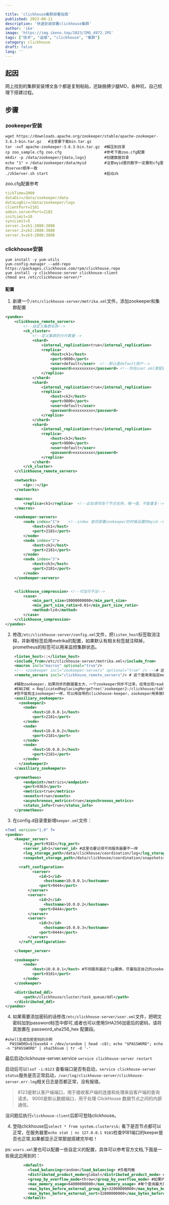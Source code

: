 ```yaml
---

title: 'clickhouse集群部署指南'
published: 2023-08-11
description: '快速安装部署clickhouse集群'
author: 'ike'
image: 'https://img.ikeno.top/2023/IMG_4972.JPG'
tags: ["技术", "运维", "clickhouse", "集群"]
category: clickhouse
draft: false
lang: ''
---
```

## 起因
网上找到的集群安装博文各个都是复制粘贴，还缺胳膊少腿MD，各种坑，自己梳理下搭建过程。

## 步骤
### zookeeper安装
```shell
wget https://downloads.apache.org/zookeeper/stable/apache-zookeeper-3.6.3-bin.tar.gz   #注意要下载bin.tar.gz
tar -xvf apache-zookeeper-3.6.3-bin.tar.gz  #解压到目录
cp zoo_sample.cfg zoo.cfg                   #参考下面zoo.cfg配置
mkdir -p /data/zookeeper/{data,logs}        #创建数据目录
echo "1" > /data/zookeeper/data/myid        #注意myid里的数字一定要和cfg里的server顺序一致
./zkServer.sh start                         #启动zk
```

zoo.cfg配置参考
```yaml
tickTime=2000
dataDir=/data/zookeeper/data
dataLogDir=/data/zookeeper/logs
clientPort=2181
admin.serverPort=2182
initLimit=10
syncLimit=5
server.1=zk1:2888:3888
server.2=zk2:2888:3888
server.3=zk3:2888:3888
```

### clickhouse安装
```shell
yum install -y yum-utils
yum-config-manager --add-repo https://packages.clickhouse.com/rpm/clickhouse.repo
yum install -y clickhouse-server clickhouse-client
chmod a+x /etc/clickhouse-server/*
```
#### 配置
1. 新建一个```/etc/clickhouse-server/metrika.xml```文件，添加zookeeper和集群配置
```xml
<yandex>
    <clickhouse_remote_servers>
        <!--自定义集群名称-->
        <ck_cluster>
            <!--定义集群的分片数量-->
            <shard>
                <internal_replication>true</internal_replication>
                <replica>
                    <host>ck1</host>
                    <port>9000</port>
                    <user>default</user>  <!--默认是default用户-->
                    <password>xxxxxxxxx</password> <!--你在user.xml里配置的密码-->
                </replica>
            </shard>
            <shard>
                <internal_replication>true</internal_replication>
                <replica>
                    <host>ck2</host>
                    <port>9000</port>
                    <user>default</user>
                    <password>xxxxxxxxx</password>
                </replica>
            </shard>
            <shard>
                <internal_replication>true</internal_replication>
                <replica>
                    <host>ck3</host>
                    <port>9000</port>
                    <user>default</user>
                    <password>xxxxxxxxx</password>
                </replica>
            </shard>
        </ck_cluster>
    </clickhouse_remote_servers>

    <networks>
        <ip>::</ip>
    </networks>

    <macros>
        <replica>ck1</replica>  <!--此处填写各个节点名称，唯一值，不能重复-->
    </macros>

    <zookeeper-servers>
        <node index="1">    <!--index 是你部署zookeeper的时候设置的myid-->
            <host>zk1</host>
            <port>2181</port>
        </node>
        <node index="2">
            <host>zk2</host>
            <port>2181</port>
        </node>
        <node index="3">
            <host>zk3</host>
            <port>2181</port>
        </node>
    </zookeeper-servers>


    <clickhouse_compression> <!--可加可不加-->
        <case>
            <min_part_size>10000000000</min_part_size>
            <min_part_size_ratio>0.01</min_part_size_ratio>
            <method>lz4</method>
        </case>
    </clickhouse_compression>
</yandex>
```

2. 修改```/etc/clickhouse-server/config.xml```文件，把```listen_host```标签取消注释，并新增标签启用metrika的配置，如果默认有相关标签就注释掉，prometheus的标签可以用来监控集群状态。
```xml
    <listen_host>::</listen_host>
    <include_from>/etc/clickhouse-server/metrika.xml</include_from>
    <macros incl="macros" optional="true"/>
    <!-- <zookeeper incl="zookeeper-servers" optional="true" /> --># 这个是用来指定metrika里的clickhouse_remote_servers标签，如果是用clickhouse-keeper则不需要
    <remote_servers incl="clickhouse_remote_servers"/> # 这个是用来指定metrika里的clickhouse_remote_servers标签

    #辅助zookeeper，如果同步的数据量太大，一个zookeeper同步不过来，经常出现readonly表，则可以加多几个辅助zookeeper，只需要在表引擎地址前指定zookeeper名称即可，例如
    #ENGINE = ReplicatedReplacingMergeTree('zookeeper2:/clickhouse/tables/samples/{shard}', '{replica}')
    #但不能和主zookeeper一样，可以用自带的clickhouse-keeper，zookeeper用来做辅助
    <auxiliary_zookeepers> 
      <zookeeper2>
        <node>
            <host>10.0.0.1</host>
            <port>2181</port>
        </node>
        <node>
            <host>10.0.0.2</host>
            <port>2181</port>
        </node>
        <node>
            <host>10.0.0.3</host>
            <port>2181</port>
        </node>
      </zookeeper2>
    </auxiliary_zookeepers>

    <prometheus>
        <endpoint>/metrics</endpoint>
        <port>9363</port>
        <metrics>true</metrics>
        <events>true</events>
        <asynchronous_metrics>true</asynchronous_metrics>
        <status_info>true</status_info>
    </prometheus>
```
3. 在config.d目录里新增```keeper.xml```文件：
```xml
<?xml version="1.0" ?>
<yandex>
    <keeper_server>
        <tcp_port>9181</tcp_port>
        <server_id>1</server_id> #这里也要记得不同服务器要不一样
        <log_storage_path>/data/clickhouse/coordination/log</log_storage_path>
        <snapshot_storage_path>/data/clickhouse/coordination/snapshots</snapshot_storage_path>

      <raft_configuration>
            <server>
               <id>1</id>
                 <hostname>10.0.0.1</hostname>
               <port>9444</port>
          </server>
          <server>
               <id>2</id>
                 <hostname>10.0.0.2</hostname>
               <port>9444</port>
          </server>
          <server>
               <id>3</id>
                 <hostname>10.0.0.3</hostname>
               <port>9444</port>
          </server>
      </raft_configuration>

    </keeper_server>

    <zookeeper>
        <node>
            <host>10.0.0.1</host> #不同服务器这个ip要换，尽量指定自己的zookeeper，防止都集中到单个一样的zookeeper里
            <port>9181</port>
        </node>
    </zookeeper>

    <distributed_ddl>
        <path>/clickhouse/cluster/task_queue/ddl</path>
    </distributed_ddl>
</yandex>

```
4. 如果需要添加密码的话修改```/etc/clickhouse-server/user.xml```文件，把明文密码加到password标签中即可,或者也可以使用SHA256加密后的密码，请将其放置在 password_sha256_hex 配置段。
```shell
#shell生成加密密码的示例
  PASSWORD=$(base64 < /dev/urandom | head -c8); echo "$PASSWORD"; echo -n "$PASSWORD" | sha256sum | tr -d '-'
```
最后启动clickhouse-server.service
```service clickhouse-server restart```

启动后可以```lsof -i:8123``` 查看端口是否有启动，```service clickhouse-server status```服务是否正常启动，```/var/log/clickhouse-server/clickhouse-server.err.log```相关日志是否都正常，没有报错。  
> 8123是默认客户端端口，用于接收客户端的连接和处理来自客户端的查询请求。
> 9000是默认数据端口，用于处理 ClickHouse 数据节点之间的内部通信。 

没问题后执行```clickhouse-client```后即可登陆clickhouse。

4. 登陆clickhouse后```select * from system.clusters\G;``` 看下是否节点都可以正常，在服务器里```echo stat | nc 127.0.0.1 9181```检查9181端口的keeper是否也正常,如果都显示正常那就搭建完毕啦！  


ps: ```users.xml```里也可以配置一些自定义的配置，具体可以参考官方文档,下面是一些我这边用到的：  
```xml
        <default>
          <load_balancing>random</load_balancing> #负载均衡
          <distributed_product_mode>global</distributed_product_mode> #分布式表一定得改成global，默认好像是local，只查询自己
          <group_by_overflow_mode>throw</group_by_overflow_mode> #如果内存查爆了，直接中断查询丢出报错，默认是throw，也可以改成不报错，丢出部分查询数据
          <max_memory_usage>64000000000</max_memory_usage> #单个查询最大能使用多大内存，这里是60g左右
          <max_bytes_before_external_group_by>32000000000</max_bytes_before_external_group_by> #group_by如果聚合大于30g，则溢出到磁盘了，用io代替内存
          <max_bytes_before_external_sort>32000000000</max_bytes_before_external_sort>#order_by如果聚合大于30g，则溢出到磁盘了，用io代替内存
        </default>
```

